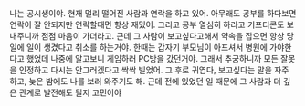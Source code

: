 나는 공시생이야. 현재 멀리 떨어진 사람과 연락을 하고 있어. 아무래도 공부를 하다보면 연락이 잘 안되지만 연락할때면 항상 재밌어. 그리고 공부 열심히 하라고 기프티콘도 보내주니까 점점 마음이 가더라고. 근데 그 사람이 보고싶다고해서 약속을 잡으면 항상 당일에 일이 생겼다고 취소를 하는거야. 한때는 갑자기 부모님이 아프셔서 병원에 가야한다고 했었데 나중에 알고보니 게임하러 PC방을 갔던거야.
그래서 추궁하니까 모든 잘못을 인정하고 다시는 안그러겠다고 싹싹 빌었어. 그 후로 귀엽다, 보고싶다는 말을 자주 하고, 늦은 밤에도 나를 보러 와주기도 해. 근데 전에 있었던 일 때문에 그 사람과 더 깊은 관계로 발전해도 될지 고민이야

